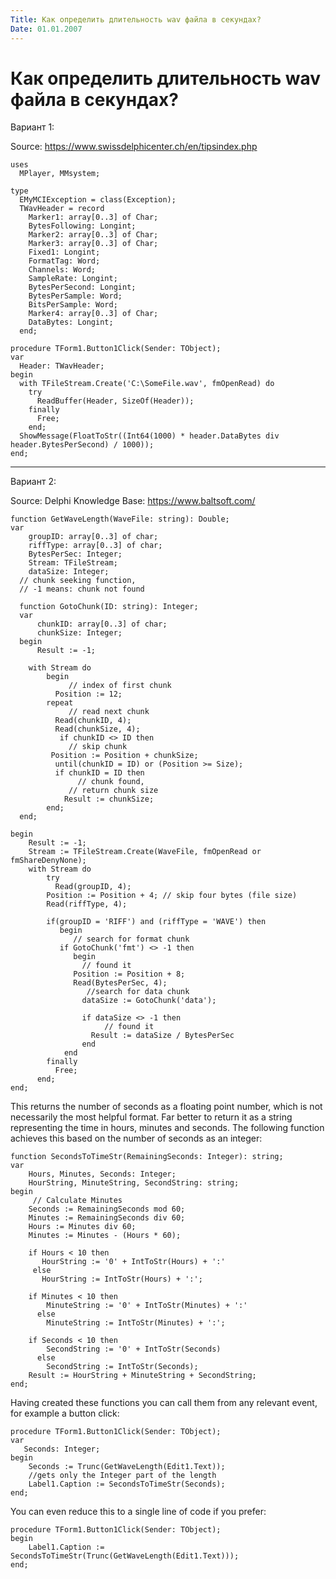 ```yaml
---
Title: Как определить длительность wav файла в секундах?
Date: 01.01.2007
---
```



Как определить длительность wav файла в секундах?
======================================================

Вариант 1:

Source: <https://www.swissdelphicenter.ch/en/tipsindex.php>

    uses
      MPlayer, MMsystem;
     
    type
      EMyMCIException = class(Exception);
      TWavHeader = record
        Marker1: array[0..3] of Char;
        BytesFollowing: Longint;
        Marker2: array[0..3] of Char;
        Marker3: array[0..3] of Char;
        Fixed1: Longint;
        FormatTag: Word;
        Channels: Word;
        SampleRate: Longint;
        BytesPerSecond: Longint;
        BytesPerSample: Word;
        BitsPerSample: Word;
        Marker4: array[0..3] of Char;
        DataBytes: Longint;
      end;
     
    procedure TForm1.Button1Click(Sender: TObject);
    var
      Header: TWavHeader;
    begin
      with TFileStream.Create('C:\SomeFile.wav', fmOpenRead) do
        try
          ReadBuffer(Header, SizeOf(Header));
        finally
          Free;
        end;
      ShowMessage(FloatToStr((Int64(1000) * header.DataBytes div header.BytesPerSecond) / 1000));
    end;


------------------------------------------------------------------------

Вариант 2:

Source: Delphi Knowledge Base: <https://www.baltsoft.com/>

    function GetWaveLength(WaveFile: string): Double;
    var
        groupID: array[0..3] of char;
        riffType: array[0..3] of char;
        BytesPerSec: Integer;
        Stream: TFileStream;
        dataSize: Integer;
      // chunk seeking function,
      // -1 means: chunk not found
     
      function GotoChunk(ID: string): Integer;
      var
          chunkID: array[0..3] of char;
          chunkSize: Integer;
      begin
          Result := -1;
     
        with Stream do
            begin
                 // index of first chunk
              Position := 12;
            repeat
                 // read next chunk
              Read(chunkID, 4);
              Read(chunkSize, 4);
               if chunkID <> ID then
                 // skip chunk
             Position := Position + chunkSize;
              until(chunkID = ID) or (Position >= Size);
              if chunkID = ID then
                   // chunk found,
                 // return chunk size
                Result := chunkSize;
            end;
      end;
     
    begin
        Result := -1;
        Stream := TFileStream.Create(WaveFile, fmOpenRead or fmShareDenyNone);
        with Stream do
            try
              Read(groupID, 4);
            Position := Position + 4; // skip four bytes (file size)
            Read(riffType, 4);
     
            if(groupID = 'RIFF') and (riffType = 'WAVE') then
               begin
                  // search for format chunk
               if GotoChunk('fmt') <> -1 then
                  begin
                    // found it
                  Position := Position + 8;
                  Read(BytesPerSec, 4);
                     //search for data chunk
                    dataSize := GotoChunk('data');
     
                    if dataSize <> -1 then
                         // found it
                      Result := dataSize / BytesPerSec
                    end
                end
            finally
              Free;
          end;
    end;

This returns the number of seconds as a floating point number, which is
not necessarily the most helpful format. Far better to return it as a
string representing the time in hours, minutes and seconds. The
following function achieves this based on the number of seconds as an
integer:

    function SecondsToTimeStr(RemainingSeconds: Integer): string;
    var
        Hours, Minutes, Seconds: Integer;
        HourString, MinuteString, SecondString: string;
    begin
         // Calculate Minutes
        Seconds := RemainingSeconds mod 60;
        Minutes := RemainingSeconds div 60;
        Hours := Minutes div 60;
        Minutes := Minutes - (Hours * 60);
     
        if Hours < 10 then
           HourString := '0' + IntToStr(Hours) + ':'
         else
           HourString := IntToStr(Hours) + ':';
     
        if Minutes < 10 then
            MinuteString := '0' + IntToStr(Minutes) + ':'
          else
            MinuteString := IntToStr(Minutes) + ':';
     
        if Seconds < 10 then
            SecondString := '0' + IntToStr(Seconds)
          else
            SecondString := IntToStr(Seconds);
        Result := HourString + MinuteString + SecondString;
    end;

Having created these functions you can call them from any relevant event,
for example a button click:

    procedure TForm1.Button1Click(Sender: TObject);
    var
       Seconds: Integer;
    begin
        Seconds := Trunc(GetWaveLength(Edit1.Text));
        //gets only the Integer part of the length
        Label1.Caption := SecondsToTimeStr(Seconds);
    end;

You can even reduce this to a single line of code if you prefer:

    procedure TForm1.Button1Click(Sender: TObject);
    begin
        Label1.Caption := SecondsToTimeStr(Trunc(GetWaveLength(Edit1.Text)));
    end;

